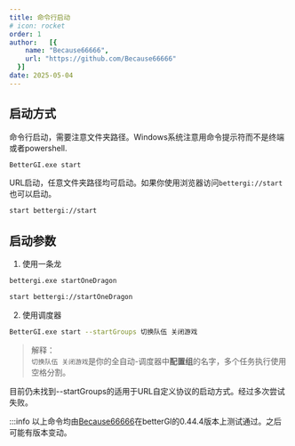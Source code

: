```yaml
---
title: 命令行启动
# icon: rocket
order: 1
author:   [{
    name: "Because66666",
    url: "https://github.com/Because66666"
  }]
date: 2025-05-04
---
```


## 启动方式
命令行启动，需要注意文件夹路径。Windows系统注意用命令提示符而不是终端或者powershell.

```bash
BetterGI.exe start
```

URL启动，任意文件夹路径均可启动。如果你使用浏览器访问`bettergi://start`也可以启动。
```bash
start bettergi://start
```

## 启动参数
1. 使用一条龙

```bash
bettergi.exe startOneDragon
```

```bash
start bettergi://startOneDragon
```

2. 使用调度器
```bash
BetterGI.exe start --startGroups 切换队伍 关闭游戏
```
>解释：<br>
`切换队伍 关闭游戏`是你的全自动-调度器中**配置组**的名字，多个任务执行使用空格分割。

目前仍未找到--startGroups的适用于URL自定义协议的启动方式。经过多次尝试失败。

:::info
以上命令均由[Because66666](https://github.com/Because66666)在betterGI的0.44.4版本上测试通过。之后可能有版本变动。